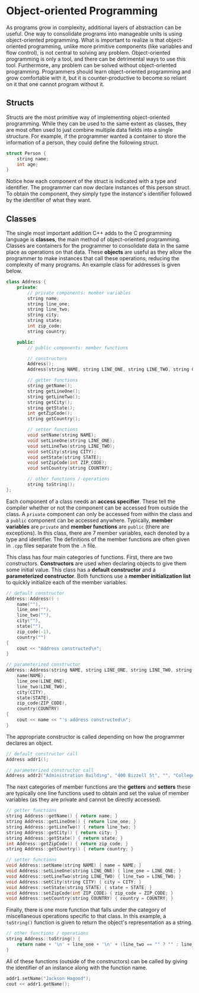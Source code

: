 # Object-oriented Programming

As programs grow in complexity, additional layers of abstraction can be useful. One way to consolidate programs into manageable units is using object-oriented programming. What is important to realize is that object-oriented programming, unlike more primitive components (like variables and flow control), is not central to solving any problem. Object-oriented programming is only a tool, and there can be detrimental ways to use this tool. Furthermore, any problem can be solved without object-oriented programming. Programmers should learn object-oriented programming and grow comfortable with it, but it is counter-productive to become so reliant on it that one cannot program without it.

## Structs

Structs are the most primitive way of implementing object-oriented programming. While they can be used to the same extent as classes, they are most often used to just combine multiple data fields into a single structure. For example, if the programmer wanted a container to store the information of a person, they could define the following struct.

```C++
struct Person {
    string name;
    int age;
}
```

Notice how each component of the struct is indicated with a type and identifier. The programmer can now declare instances of this person struct. To obtain the component, they simply type the instance's identifier followed by the identifier of what they want.

## Classes

The single most important addition C++ adds to the C programming language is **classes**, the main method of object-oriented programming. Classes are containers for the programmer to consolidate data in the same place as operations on that data. These **objects** are useful as they allow the programmer to make instances that call these operations, reducing the complexity of many programs. An example class for addresses is given below.

```C++
class Address {
    private:
        // private components: member variables
        string name;
        string line_one;
        string line_two;
        string city;
        string state;
        int zip_code;
        string country;

    public:
        // public components: member functions

        // constructors
        Address();
        Address(string NAME, string LINE_ONE, string LINE_TWO, string CITY, string STATE, int ZIP_CODE, string COUNTRY);

        // getter functions
        string getName();
        string getLineOne();
        string getLineTwo();
        string getCity();
        string getState();
        int getZipCode();
        string getCountry();

        // setter functions
        void setName(string NAME);
        void setLineOne(string LINE_ONE);
        void setLineTwo(string LINE_TWO);
        void setCity(string CITY);
        void setState(string STATE);
        void setZipCode(int ZIP_CODE);
        void setCountry(string COUNTRY);

        // other functions / operations
        string toString();
};
```

Each component of a class needs an **access specifier**. These tell the compiler whether or not the component can be accessed from outside the class. A `private` component can only be accessed from within the class and a `public` component can be accessed anywhere. Typically, **member variables** are `private` and **member functions** are `public` (there are exceptions). In this class, there are 7 member variables, each denoted by a type and identifier. The definitions of the member functions are often given in `.cpp` files separate from the `.h` file.

This class has four main categories of functions. First, there are two constructors. **Constructors** are used when declaring objects to give them some initial value. This class has a **default constructor** and a **parameterized constructor**. Both functions use a **member initialization list** to quickly initialize each of the member variables. 

```C++
// default constructor
Address::Address() :
    name(""),
    line_one(""),
    line_two(""),
    city(""),
    state(""),
    zip_code(-1),
    country("")
{
    cout << "Address constructed\n";
}
```

```C++
// parameterized constructor
Address::Address(string NAME, string LINE_ONE, string LINE_TWO, string CITY, string STATE, int ZIP_CODE, string COUNTRY) :
    name(NAME),
    line_one(LINE_ONE),
    line_two(LINE_TWO),
    city(CITY),
    state(STATE),
    zip_code(ZIP_CODE),
    country(COUNTRY)
{
    cout << name << "'s address constructed\n";
}
```

The appropriate constructor is called depending on how the programmer declares an object.

```C++
// default constructor call
Address addr1();
```

```C++
// parameterized constructor call
Address addr2("Administration Building", "400 Bizzell St", "", "College Station", "TX", 77843, "USA");
```

The next categories of member functions are the **getters** and **setters** these are typically one line functions used to obtain and set the value of member variables (as they are private and cannot be directly accessed).

```C++
// getter functions
string Address::getName() { return name; }
string Address::getLineOne() { return line_one; }
string Address::getLineTwo() { return line_two; }
string Address::getCity() { return city; }
string Address::getState() { return state; }
int Address::getZipCode() { return zip_code; }
string Address::getCountry() { return country; }
```

```C++
// setter functions
void Address::setName(string NAME) { name = NAME; }
void Address::setLineOne(string LINE_ONE) { line_one = LINE_ONE; }
void Address::setLineTwo(string LINE_TWO) { line_two = LINE_TWO; }
void Address::setCity(string CITY) { city = CITY; }
void Address::setState(string STATE) { state = STATE; }
void Address::setZipCode(int ZIP_CODE) { zip_code = ZIP_CODE; }
void Address::setCountry(string COUNTRY) { country = COUNTRY; }
```

Finally, there is one more function that falls under the category of miscellaneous operations specific to that class. In this example, a `toString()` function is given to return the object's representation as a string.

```C++
// other functions / operations
string Address::toString() {
    return name + '\n' + line_one + '\n' + (line_two == "" ? "" : line_two + '\n') + city + ", " + state + '\n' + std::to_string(zip_code) + '\n' + country + '\n';
}
```

All of these functions (outside of the constructors) can be called by giving the identifier of an instance along with the function name.

```C++
addr1.setName("Jackson Hagood");
cout << addr1.getName();
```